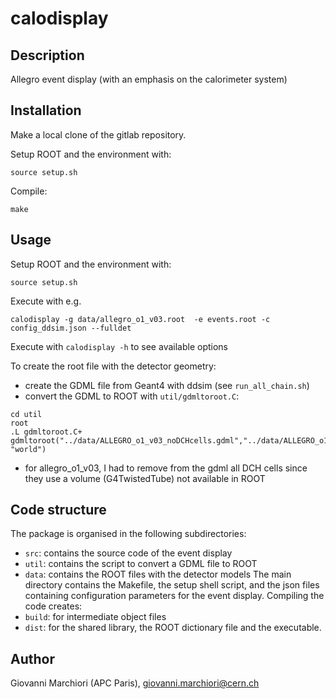 # calodisplay

## Description
Allegro event display (with an emphasis on the calorimeter system)


## Installation
Make a local clone of the gitlab repository.

Setup ROOT and the environment with:
```
source setup.sh
```

Compile:
```
make
```

## Usage
Setup ROOT and the environment with:
```
source setup.sh
```

Execute with e.g.
```
calodisplay -g data/allegro_o1_v03.root  -e events.root -c config_ddsim.json --fulldet
```
Execute with `calodisplay -h` to see available options

To create the root file with the detector geometry:
- create the GDML file from Geant4 with ddsim (see `run_all_chain.sh`)
- convert the GDML to ROOT with `util/gdmltoroot.C`:
```
cd util
root
.L gdmltoroot.C+
gdmltoroot("../data/ALLEGRO_o1_v03_noDCHcells.gdml","../data/ALLEGRO_o1_v03_noDCHcells.root", "world")
```
- for allegro_o1_v03, I had to remove from the gdml all DCH cells since they use a volume (G4TwistedTube) not available in ROOT

## Code structure
The package is organised in the following subdirectories:
- `src`: contains the source code of the event display
- `util`: contains the script to convert a GDML file to ROOT
- `data`: contains the ROOT files with the detector models
The main directory contains the Makefile, the setup shell script, and the json files containing configuration parameters for the event display.
Compiling the code creates:
- `build`: for intermediate object files
- `dist`: for the shared library, the ROOT dictionary file and the executable.


## Author
Giovanni Marchiori (APC Paris), giovanni.marchiori@cern.ch